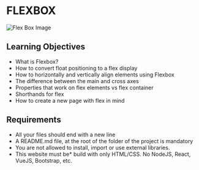 # FLEXBOX

![Flex Box Image](https://miro.medium.com/v2/resize:fit:1400/1*YgU3n8NTuiAWWGeohO2g-w.png)

## Learning Objectives

* What is Flexbox?
* How to convert float positioning to a flex display
* How to horizontally and vertically align elements using Flexbox
* The difference between the main and cross axes
* Properties that work on flex elements vs flex container
* Shorthands for flex
* How to create a new page with flex in mind

## Requirements

* All your files should end with a new line
* A README.md file, at the root of the folder of the project is mandatory
* You are not allowed to install, import or use external libraries.
* This website must be* build with only HTML/CSS. No NodeJS, React, VueJS, Bootstrap, etc.

